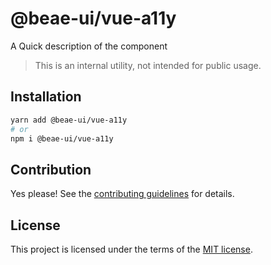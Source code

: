 # @beae-ui/vue-a11y

A Quick description of the component

> This is an internal utility, not intended for public usage.

## Installation

```sh
yarn add @beae-ui/vue-a11y
# or
npm i @beae-ui/vue-a11y
```

## Contribution

Yes please! See the
[contributing guidelines](https://github.com/beae/beae-ui/blob/master/CONTRIBUTING.md)
for details.

## License

This project is licensed under the terms of the
[MIT license](https://github.com/beae/beae-ui/blob/master/LICENSE).
